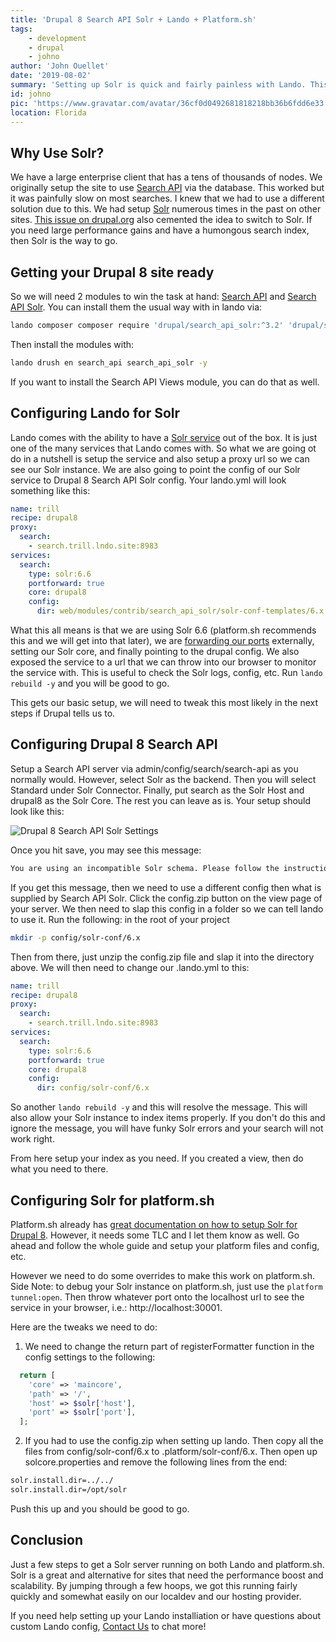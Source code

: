 ```yaml
---
title: 'Drupal 8 Search API Solr + Lando + Platform.sh'
tags:
    - development
    - drupal
    - johno
author: 'John Ouellet'
date: '2019-08-02'
summary: 'Setting up Solr is quick and fairly painless with Lando. This guide shall bring you to the promise land.'
id: johno
pic: 'https://www.gravatar.com/avatar/36cf0d0492681818218bb36b6fdd6e33'
location: Florida
---
```


Why Use Solr?
-------------

We have a large enterprise client that has a tens of thousands of nodes.  We originally setup the site to use [Search API](https://www.drupal.org/project/search_api) via the database.  This worked but it was painfully slow on most searches.  I knew that we had to use a different solution due to this.  We had setup [Solr](https://lucene.apache.org/solr/) numerous times in the past on other sites.   [This issue on drupal.org](https://www.drupal.org/project/search_api/issues/3023662#comment-12925818) also cemented the idea to switch to Solr.  If you need large performance gains and have a humongous search index, then Solr is the way to go.

Getting your Drupal 8 site ready
-------------------------------

So we will need 2 modules to win the task at hand: [Search API](https://www.drupal.org/project/search_api) and [Search API Solr](https://www.drupal.org/project/search_api_solr).  You can install them the usual way with in lando via:

```bash
lando composer composer require 'drupal/search_api_solr:^3.2' 'drupal/search_api:^1.14'
```

Then install the modules with:

```bash
lando drush en search_api search_api_solr -y
```

If you want to install the Search API Views module, you can do that as well.

Configuring Lando for Solr
-----------------------

Lando comes with the ability to have a [Solr service](https://docs.devwithlando.io/tutorials/solr.html) out of the box.  It is just one of the many services that Lando comes with.  So what we are going ot do in a nutshell is setup the service and also setup a proxy url so we can see our Solr instance.  We are also going to point the config of our Solr service to Drupal 8 Search API Solr config.  Your lando.yml will look something like this:

```yaml
name: trill
recipe: drupal8
proxy:
  search:
    - search.trill.lndo.site:8983
services:
  search:
    type: solr:6.6
    portforward: true
    core: drupal8
    config:
      dir: web/modules/contrib/search_api_solr/solr-conf-templates/6.x

```

What this all means is that we are using Solr 6.6 (platform.sh recommends this and we will get into that later), we are [forwarding our ports](https://docs.devwithlando.io/tutorials/solr.html#portforwarding) externally, setting our Solr core, and finally pointing to the drupal config.  We also exposed the service to a url that we can throw into our browser to monitor the service with.  This is useful to check the Solr logs, config, etc.  Run ```lando rebuild -y``` and you will be good to go.

This gets our basic setup, we will need to tweak this most likely in the next steps if Drupal tells us to.

Configuring Drupal 8 Search API
----------------------------

Setup a Search API server via admin/config/search/search-api as you normally would.  However, select Solr as the backend.  Then you will select Standard under Solr Connector.  Finally, put search as the Solr Host and drupal8 as the Solr Core.  The rest you can leave as is.  Your setup should look like this:

<img src="/images/articles/lando-solr/solr-settings.jpg" alt="Drupal 8 Search API Solr Settings" />

Once you hit save, you may see this message:

```bash
You are using an incompatible Solr schema. Please follow the instructions described in the INSTALL.md file for setting up Solr
```

If you get this message, then we need to use a different config then what is supplied by Search API Solr.  Click the config.zip button on the view page of your server.  We then need to slap this config in a folder so we can tell lando to use it.  Run the following: in the root of your project

```bash
mkdir -p config/solr-conf/6.x
```

Then from there, just unzip the config.zip file and slap it into the directory above.  We will then need to change our .lando.yml to this:

```yaml
name: trill
recipe: drupal8
proxy:
  search:
    - search.trill.lndo.site:8983
services:
  search:
    type: solr:6.6
    portforward: true
    core: drupal8
    config:
      dir: config/solr-conf/6.x
```

So another ```lando rebuild -y``` and this will resolve the message.  This will also allow your Solr instance to index items properly.  If you don't do this and ignore the message, you will have funky Solr errors and your search will not work right.

From here setup your index as you need.  If you created a view, then do what you need to there.

Configuring Solr for platform.sh
----------------------------

Platform.sh already has [great documentation on how to setup Solr for Drupal 8](https://docs.platform.sh/frameworks/drupal8/solr.html).  However, it needs some TLC and I let them know as well.  Go ahead and follow the whole guide and setup your platform files and config, etc.  

However we need to do some overrides to make this work on platform.sh. Side Note: to debug your Solr instance on platform.sh, just use the ```platform tunnel:open```.  Then throw whatever port onto the localhost url to see the service in your browser, i.e.: http://localhost:30001.

Here are the tweaks we need to do:

1. We need to change the return part of registerFormatter function in the config settings to the following:

```php
  return [
    'core' => 'maincore',
    'path' => '/',
    'host' => $solr['host'],
    'port' => $solr['port'],
  ];
```

2. If you had to use the config.zip when setting up lando.  Then copy all the files from config/solr-conf/6.x to .platform/solr-conf/6.x.  Then open up solcore.properties and remove the following lines from the end:

```bash
solr.install.dir=../../
solr.install.dir=/opt/solr
```

Push this up and you should be good to go.


Conclusion
-----------

Just a few steps to get a Solr server running on both Lando and platform.sh.  Solr is a great and alternative for sites that need the performance boost and scalability.  By jumping through a few hoops, we got this running fairly quickly and somewhat easily on our localdev and our hosting provider.  

If you need help setting up your Lando installiation or have questions about custom Lando config, [Contact Us](https://thinktandem.io/contact/) to chat more!